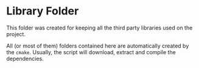 # Library Folder

This folder was created for keeping all the third party libraries used on the project.

All (or most of them) folders contained here are automatically created by the `cmake`. Usually, the script will
download, extract and compile the dependencies. 